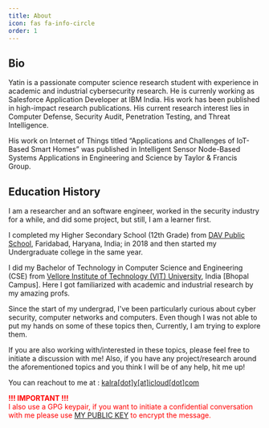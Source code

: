 ```yaml
---
title: About
icon: fas fa-info-circle
order: 1
---
```


## Bio
Yatin is a passionate computer science research student with experience in academic and industrial cybersecurity research. He is currenly working as Salesforce Application Developer at IBM India. His work has been published in high-impact research publications. His current research interest lies in Computer Defense, Security Audit, Penetration Testing, and Threat Intelligence.

His work on Internet of Things titled “Applications and Challenges of IoT-Based Smart Homes” was published in Intelligent Sensor Node-Based Systems Applications in Engineering and Science by Taylor & Francis Group.

## Education History
I am a researcher and an software engineer, worked in the security industry for a while, and did some project, but still, I am a learner first.

I completed my Higher Secondary School (12th Grade) from <a class="link" href="https://en.wikipedia.org/wiki/D.A.V._College_Managing_Committee">DAV Public School</a>, Faridabad, Haryana, India; in 2018 and then started my Undergraduate college in the same year.

I did my Bachelor of Technology in Computer Science and Engineering (CSE) from <a class="link" href="https://vitbhopal.ac.in/">Vellore Institute of Technology (VIT) University</a>, India [Bhopal Campus]. Here I got familiarized with academic and industrial research by my amazing profs.

Since the start of my undergrad, I've been particularly curious about cyber security, computer networks and computers. Even though I was not able to put my hands on some of these topics then, Currently, I am trying to explore them.

If you are also working with/interested in these topics, please feel free to initiate a discussion with me!
Also, if you have any project/research around the aforementioned topics and you think I will be of any help, hit me up!

You can reachout to me at : [kalra[dot]y[at]icloud[dot]com](mailto:kalra.y@icloud.com)

<p style="color: red;"><strong>!!! IMPORTANT !!!</strong>
<br>
I also use a GPG keypair, if you want to initiate a confidential conversation with me please use <a class="link" href="/pubkey.html">MY PUBLIC KEY</a> to encrypt the message.</p>
